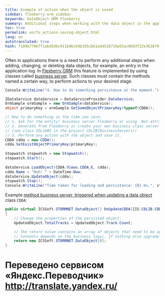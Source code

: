 ```yaml
--- 
title: Example of action when the object is saved 
sidebar: flexberry-orm_sidebar 
keywords: DataObject ORM Flexberry 
summary: Additional steps when working with the data object in the application 
toc: true 
permalink: en/fo_actions-saving-object.html 
lang: en 
autotranslated: true 
hash: f109b77067f1abd5dbc911b4bcb9b3d5cb61ed4526719a55ac0d43f22e363679 
--- 
```


Often in applications there is a need to perform any additional steps when adding, changing, or deleting data objects, for example, an entry in the application log. 
In [Flexberry ORM](fo_flexberry-orm.html) this feature is implemented by using classes called [business server](fo_bs-wrapper.html). Such classes must contain the methods named a certain way, to perform actions to your desired stage. 

```csharp
Console.WriteLine("4. How to do something persistence at the moment.");

IDataService dataService = DataServiceProvider.DataService;
OrmSample ormSample = new OrmSample(dataService);
object primaryKey = ormSample.GetSomeObjectPrimaryKey(typeof(CDDA));

// How to do something in the time you save: 
// 1. Ask for the entity! business server Flexberry or using .Net-attribute BusinessServer (see CDDA class in the project CDLIB(Objects)). 
// 2. Generate from Flexberry or create your own business class server with a method that handles storing objects, and implement it 
// (see class CDLibBS in the project CDLIB(BusinessServers)) 
// 3. Perform any action with the object and save it. 
CDDA cdda = new CDDA();
cdda.SetExistObjectPrimaryKey(primaryKey);
            
Stopwatch stopwatch = new Stopwatch();
stopwatch.Start();
            
dataService.LoadObject(CDDA.Views.CDDA_E, cdda);
cdda.Name = "Huh! " + DateTime.Now;
dataService.UpdateObject(cdda);
stopwatch.Stop();
Console.WriteLine("Time taken for loading and persistence: {0} ms.", stopwatch.ElapsedMilliseconds);
``` 

Example [method business server, triggered when updating a data object](fo_user-operations-dataservice.html) class `CDDA`: 

```csharp
public virtual ICSSoft.STORMNET.DataObject[] OnUpdateCDDA(IIS.CDLIB.CDDA UpdatedObject)
{
    // Change the properties of the persisted object. 
    UpdatedObject.TotalTracks = UpdatedObject.Track.Count;

    // The return value contains an array of objects that need to be updated, in addition UpdatedObject. 
    // Contents depends on the business logic. If nothing else upgrade is not required, an empty array is returned. 
    return new ICSSoft.STORMNET.DataObject[0];
}
``` 



 # Переведено сервисом «Яндекс.Переводчик» http://translate.yandex.ru/